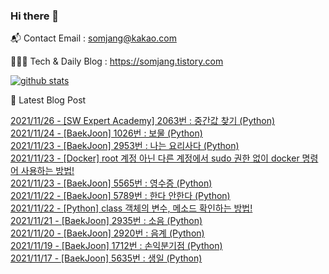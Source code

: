 ### Hi there 👋

📬  Contact Email : somjang@kakao.com

👨🏻‍💻  Tech & Daily Blog : https://somjang.tistory.com

[![github stats](https://github-readme-stats.vercel.app/api?username=SOMJANG&show_icons=true&hide_border=False)](https://somjang.tistory.com)

🤩 Latest Blog Post

[2021/11/26 - [SW Expert Academy] 2063번 : 중간값 찾기 (Python)](https://somjang.tistory.com/entry/SW-Expert-Academy-2063%EB%B2%88-%EC%A4%91%EA%B0%84%EA%B0%92-%EC%B0%BE%EA%B8%B0-Python) <br>
[2021/11/24 - [BaekJoon] 1026번 : 보물 (Python)](https://somjang.tistory.com/entry/BaekJoon-1026%EB%B2%88-%EB%B3%B4%EB%AC%BC-Python) <br>
[2021/11/23 - [BaekJoon] 2953번 : 나는 요리사다 (Python)](https://somjang.tistory.com/entry/BaekJoon-2953%EB%B2%88-%EB%82%98%EB%8A%94-%EC%9A%94%EB%A6%AC%EC%82%AC%EB%8B%A4-Python) <br>
[2021/11/23 - [Docker] root 계정 아닌 다른 계정에서 sudo 권한 없이 docker 명령어 사용하는 방법!](https://somjang.tistory.com/entry/Docker-root-%EA%B3%84%EC%A0%95-%EC%95%84%EB%8B%8C-%EB%8B%A4%EB%A5%B8-%EA%B3%84%EC%A0%95%EC%97%90%EC%84%9C-sudo-%EA%B6%8C%ED%95%9C-%EC%97%86%EC%9D%B4-docker-%EB%AA%85%EB%A0%B9%EC%96%B4-%EC%82%AC%EC%9A%A9%ED%95%98%EB%8A%94-%EB%B0%A9%EB%B2%95) <br>
[2021/11/23 - [BaekJoon] 5565번 : 영수증 (Python)](https://somjang.tistory.com/entry/BaekJoon-5565%EB%B2%88-%EC%98%81%EC%88%98%EC%A6%9D-Python) <br>
[2021/11/22 - [BaekJoon] 5789번 : 한다 안한다 (Python)](https://somjang.tistory.com/entry/BaekJoon-5789%EB%B2%88-%ED%95%9C%EB%8B%A4-%EC%95%88%ED%95%9C%EB%8B%A4-Python) <br>
[2021/11/22 - [Python] class 객체의 변수, 메소드 확인하는 방법!](https://somjang.tistory.com/entry/Python-class-%EA%B0%9D%EC%B2%B4%EC%9D%98-%EB%B3%80%EC%88%98-%EB%A9%94%EC%86%8C%EB%93%9C-%ED%99%95%EC%9D%B8%ED%95%98%EB%8A%94-%EB%B0%A9%EB%B2%95) <br>
[2021/11/21 - [BaekJoon] 2935번 : 소음 (Python)](https://somjang.tistory.com/entry/BaekJoon-2935%EB%B2%88-%EC%86%8C%EC%9D%8C-Python) <br>
[2021/11/20 - [BaekJoon] 2920번 : 음계 (Python)](https://somjang.tistory.com/entry/BaekJoon-2920%EB%B2%88-%EC%9D%8C%EA%B3%84-Python) <br>
[2021/11/19 - [BaekJoon] 1712번 : 손익분기점 (Python)](https://somjang.tistory.com/entry/BaekJoon-1712%EB%B2%88-%EC%86%90%EC%9D%B5%EB%B6%84%EA%B8%B0%EC%A0%90-Python) <br>
[2021/11/17 - [BaekJoon] 5635번 : 생일 (Python)](https://somjang.tistory.com/entry/BaekJoon-5635%EB%B2%88-%EC%83%9D%EC%9D%BC-Python) <br>
